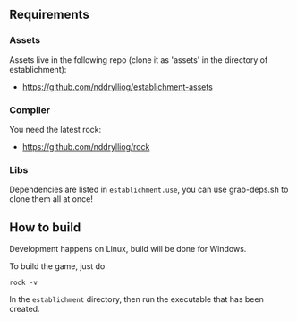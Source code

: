 

## Requirements

### Assets

Assets live in the following repo (clone it as 'assets' in the directory of establichment):

  * <https://github.com/nddrylliog/establichment-assets>

### Compiler

You need the latest rock:

  * <https://github.com/nddrylliog/rock>

### Libs

Dependencies are listed in `establichment.use`, you can use grab-deps.sh to
clone them all at once!

## How to build

Development happens on Linux, build will be done for Windows.

To build the game, just do

```
rock -v
```

In the `establichment` directory, then run the executable that
has been created.

